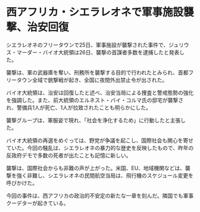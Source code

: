 # 西アフリカ・シエラレオネで軍事施設襲撃、治安回復

シエラレオネのフリータウンで25日、軍事施設が襲撃された事件で、ジュリウス・マーダー・バイオ大統領は26日、襲撃の首謀者多数を逮捕したと発表した。

襲撃は、軍の武器庫を奪い、刑務所を襲撃する目的で行われたとみられ、首都フリータウン全域で銃撃戦が起き、全国に夜間外出禁止令が出された。

バイオ大統領は、治安は回復したと述べ、治安当局による捜査と警戒態勢の強化を強調した。また、前大統領のエルネスト・バイ・コルマ氏の邸宅が襲撃され、警備兵1人が死亡、1人が拉致されたことも明らかにした。

襲撃グループは、軍服姿で現れ、「社会を浄化するため」に行動したと主張した。

バイオ大統領の再選をめぐっては、野党が争議を起こし、国際社会も関心を寄せていた。今回の騒乱は、シエラレオネの暴力的な歴史を反映したもので、昨年の反政府デモで多数の死者が出たことも記憶に新しい。

襲撃は、国際社会からも非難の声が上がった。米国、EU、地域機関などは、襲撃を強く非難し、シエラレオネの民間航空当局は、飛行機のスケジュール変更を呼びかけた。

今回の事件は、西アフリカの政治的不安定の新たな一章を刻んだ。隣国でも軍事クーデターが起きている。
